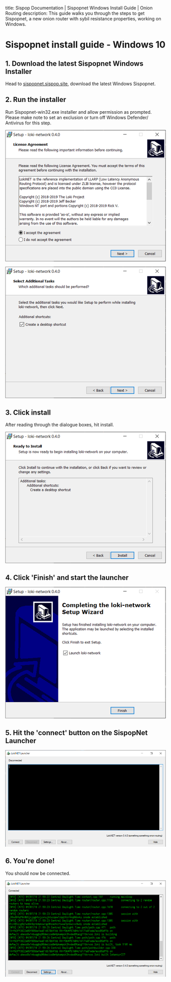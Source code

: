title: Sispop Documentation | Sispopnet Windows Install Guide | Onion Routing
description: This guide walks you through the steps to get Sispopnet, a new onion router with sybil resistance properties, working on Windows.

# Sispopnet install guide - Windows 10

## 1. Download the latest Sispopnet Windows Installer

Head to [sispopnet.sispop.site](https://sispopnet.sispop.site/), download the latest Windows Sispopnet. 

## 2. Run the installer

Run Sispopnet-win32.exe installer and allow permission as prompted. Please make note to set an exclusion or turn off Windows Defender/ Antivirus for this step.

![sispopnet-launcher-install](../../assets/Sispopnet_launcher_install1.PNG)

![Sispopnet-launcher-install2](../../assets/Sispopnet-launcher-install2.PNG)

## 3. Click install

After reading through the dialogue boxes, hit install.

![Sispopnet-launcher-install3](../../assets/sispopnet-launcher-install3.PNG)

## 4. Click 'Finish' and start the launcher 

![Sispopnet-launcher-install4](../../assets/sispopnet-launcher-install4.PNG)

## 5. Hit the 'connect' button on the SispopNet Launcher 

![Sispopnet-launcher1](../../assets/sispopnet-launcher-1.PNG)

## 6. You're done!

You should now be connected. 

![Sispopnet-launcher2](../../assets/sispopnet-launcher2.PNG)

